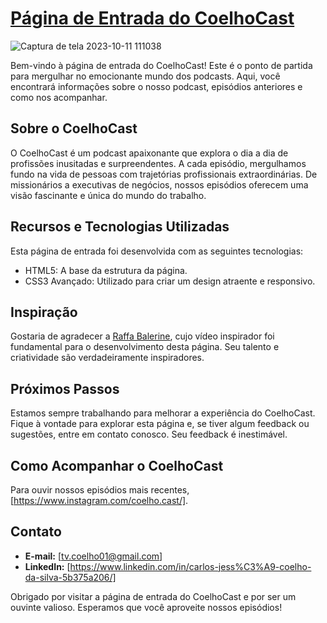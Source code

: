 # [Página de Entrada do CoelhoCast](https://paginadeentradacoelhocast.vercel.app/)

![Captura de tela 2023-10-11 111038](https://github.com/RECCOELHO/CoelhoCast-LandingPage/assets/63757384/38f9bfeb-6d91-4f85-8e6b-aebf188b3be6)

Bem-vindo à página de entrada do CoelhoCast! Este é o ponto de partida para mergulhar no emocionante mundo dos podcasts. Aqui, você encontrará informações sobre o nosso podcast, episódios anteriores e como nos acompanhar.

## Sobre o CoelhoCast

O CoelhoCast é um podcast apaixonante que explora o dia a dia de profissões inusitadas e surpreendentes. A cada episódio, mergulhamos fundo na vida de pessoas com trajetórias profissionais extraordinárias. De missionários a executivas de negócios, nossos episódios oferecem uma visão fascinante e única do mundo do trabalho.

## Recursos e Tecnologias Utilizadas

Esta página de entrada foi desenvolvida com as seguintes tecnologias:

- HTML5: A base da estrutura da página.
- CSS3 Avançado: Utilizado para criar um design atraente e responsivo.
  
## Inspiração

Gostaria de agradecer a [Raffa Balerine](https://www.youtube.com/@rafaellaballerini/videos), cujo vídeo inspirador foi fundamental para o desenvolvimento desta página. Seu talento e criatividade são verdadeiramente inspiradores.

## Próximos Passos

Estamos sempre trabalhando para melhorar a experiência do CoelhoCast. Fique à vontade para explorar esta página e, se tiver algum feedback ou sugestões, entre em contato conosco. Seu feedback é inestimável.

## Como Acompanhar o CoelhoCast

Para ouvir nossos episódios mais recentes, [https://www.instagram.com/coelho.cast/].

## Contato

- **E-mail:** [tv.coelho01@gmail.com]
- **LinkedIn:** [https://www.linkedin.com/in/carlos-jess%C3%A9-coelho-da-silva-5b375a206/]

Obrigado por visitar a página de entrada do CoelhoCast e por ser um ouvinte valioso. Esperamos que você aproveite nossos episódios!
